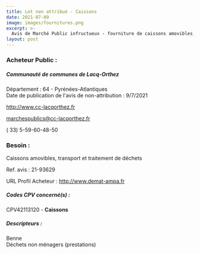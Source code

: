 ```yaml
---
title: Lot non attribué - Caissons
date: 2021-07-09
image: images/fournitures.png
excerpt: >-
  Avis de Marché Public infructueux - fourniture de caissons amovibles, transport et traitement de déchets
layout: post
---
```


### Acheteur Public :
##### Communauté de communes de Lacq-Orthez
Département : 64 - Pyrénées-Atlantiques<br/>
Date de publication de l'avis de non-attribution : 9/7/2021


http://www.cc-lacqorthez.fr

marchespublics@cc-lacqorthez.fr

( 33) 5-59-60-48-50
### Besoin :

Caissons amovibles, transport et traitement de déchets

Ref. avis : 21-93629

URL Profil Acheteur : http://www.demat-ampa.fr

##### Codes CPV concerné(s) :
CPV42113120 - **Caissons** <br/>

##### Descripteurs :
Benne <br/>
Déchets non ménagers (prestations) <br/>
